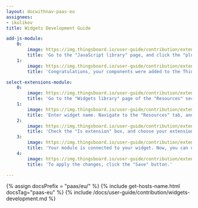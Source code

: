 ```yaml
---
layout: docwithnav-paas-eu
assignees:
- ikulikov
title: Widgets Development Guide

add-js-module:
    0:
        image: https://img.thingsboard.io/user-guide/contribution/extensions/add-js-module-1-pe.png
        title: 'Go to the "JavaScript library" page, and click the "plus" icon. In the open popup, select "Extension" in the "JavaScript type" selector, enter title for your module, and drag the file with your compiled components. Then, click "Add".'
    1:
        image: https://img.thingsboard.io/user-guide/contribution/extensions/add-js-module-2-pe.png
        title: 'Congratulations, your components were added to the ThingsBoard!'

select-extensions-module:
    0:
        image: https://img.thingsboard.io/user-guide/contribution/extensions/add-static-widget-1-pe.png
        title: 'Go to the "Widgets library" page of the "Resources" section. Click the "plus" icon in the upper right corner of the window, and select the "Create new widget" option. Then, select widget type - "Static widget";'
    1:
        image: https://img.thingsboard.io/user-guide/contribution/extensions/select-extensions-module-1-pe.png
        title: 'Enter widget name. Navigate to the "Resources" tab, and click "Add" button;'
    2:
        image: https://img.thingsboard.io/user-guide/contribution/extensions/select-extensions-module-2-pe.png
        title: 'Check the "Is extension" box, and choose your extension module from drop-don menu;'
    3:
        image: https://img.thingsboard.io/user-guide/contribution/extensions/select-extensions-module-3-pe.png
        title: 'Your module is connected to your widget. Now, you can use your angular components. Go the "HTML" tab, and add the custom component. Clean the default self.onInit function. Click the "Run" button to preview how your widget will look;'
    4:
        image: https://img.thingsboard.io/user-guide/contribution/extensions/select-extensions-module-4-pe.png
        title: 'To apply the changes, click the "Save" button.'

---
```


{% assign docsPrefix = "paas/eu/" %}
{% include get-hosts-name.html docsTag="paas-eu" %}
{% include /docs/user-guide/contribution/widgets-development.md %}
